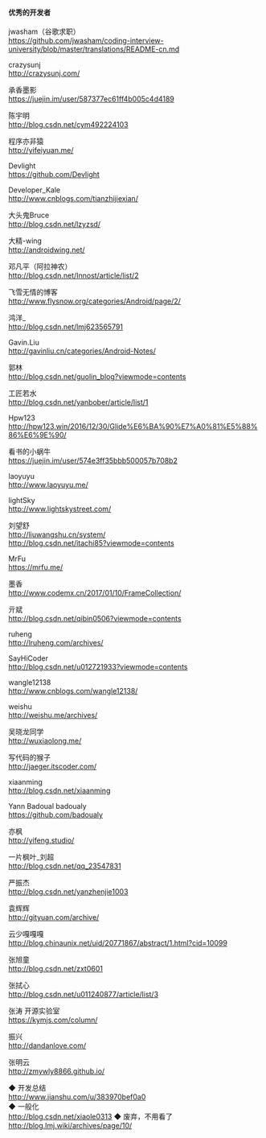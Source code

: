 #### 优秀的开发者

jwasham（谷歌求职）  
https://github.com/jwasham/coding-interview-university/blob/master/translations/README-cn.md  

crazysunj  
http://crazysunj.com/  

承香墨影      
https://juejin.im/user/587377ec61ff4b005c4d4189

陈宇明    
http://blog.csdn.net/cym492224103

程序亦非猿  
http://yifeiyuan.me/  

Devlight    
https://github.com/Devlight

Developer_Kale    
http://www.cnblogs.com/tianzhijiexian/

大头鬼Bruce    
http://blog.csdn.net/lzyzsd/

大精-wing    
http://androidwing.net/

邓凡平（阿拉神农）  
http://blog.csdn.net/Innost/article/list/2

飞雪无情的博客       
http://www.flysnow.org/categories/Android/page/2/

鸿洋_    
http://blog.csdn.net/lmj623565791

Gavin.Liu    
http://gavinliu.cn/categories/Android-Notes/

郭林  
http://blog.csdn.net/guolin_blog?viewmode=contents  

工匠若水  
http://blog.csdn.net/yanbober/article/list/1  

Hpw123    
http://hpw123.win/2016/12/30/Glide%E6%BA%90%E7%A0%81%E5%88%86%E6%9E%90/

看书的小蜗牛   
https://juejin.im/user/574e3ff35bbb500057b708b2

laoyuyu    
http://www.laoyuyu.me/

lightSky    
http://www.lightskystreet.com/


刘望舒  
http://liuwangshu.cn/system/  
http://blog.csdn.net/itachi85?viewmode=contents  

MrFu    
https://mrfu.me/

墨香    
http://www.codemx.cn/2017/01/10/FrameCollection/

亓斌    
http://blog.csdn.net/qibin0506?viewmode=contents

ruheng  
http://lruheng.com/archives/    

SayHiCoder    
http://blog.csdn.net/u012721933?viewmode=contents

wangle12138  
http://www.cnblogs.com/wangle12138/  

weishu  
http://weishu.me/archives/  

吴晓龙同学  
http://wuxiaolong.me/  

写代码的猴子    
http://jaeger.itscoder.com/

xiaanming    
http://blog.csdn.net/xiaanming

Yann Badoual  badoualy    
https://github.com/badoualy

亦枫    
http://yifeng.studio/

一片枫叶_刘超  
http://blog.csdn.net/qq_23547831  

严振杰    
http://blog.csdn.net/yanzhenjie1003

袁辉辉  
http://gityuan.com/archive/  

云少嘎嘎嘎    
http://blog.chinaunix.net/uid/20771867/abstract/1.html?cid=10099

张旭童    
http://blog.csdn.net/zxt0601

张拭心    
http://blog.csdn.net/u011240877/article/list/3

张涛 开源实验室  
https://kymjs.com/column/  

振兴  
http://dandanlove.com/  

 张明云  
http://zmywly8866.github.io/  


◆ 开发总结      
http://www.jianshu.com/u/383970bef0a0  
◆ 一般化      
http://blog.csdn.net/xiaole0313
◆ 废弃，不用看了    
http://blog.lmj.wiki/archives/page/10/  


